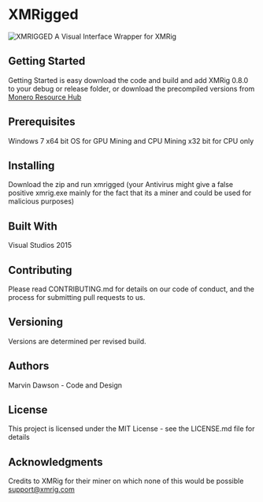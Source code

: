 # XMRigged
![XMRIGGED](http://i.imgur.com/jTIrNRI.png)
A Visual Interface Wrapper for XMRig 

## Getting Started

Getting Started is easy download the code and build and add XMRig 0.8.0 to your debug or 
release folder, or download the precompiled versions from [Monero Resource Hub](https://sites.google.com/view/moneroresourcehub/resources/xmrigged)

## Prerequisites

Windows 7
x64 bit OS for GPU Mining and CPU Mining
x32 bit for CPU only

## Installing

Download the zip and run xmrigged (your Antivirus might give a false positive xmrig.exe mainly for the fact that its a miner and
could be used for malicious purposes)


## Built With

Visual Studios 2015

## Contributing

Please read CONTRIBUTING.md for details on our code of conduct, and the process for submitting pull requests to us.

## Versioning

Versions are determined per revised build. 

## Authors

 Marvin Dawson - Code and Design


## License

This project is licensed under the MIT License - see the LICENSE.md file for details

## Acknowledgments

Credits to XMRig for their miner on which none of this would be possible
support@xmrig.com
